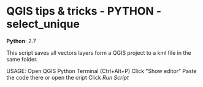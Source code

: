 # QGIS tips & tricks - PYTHON - select_unique
__Python__: 2.7

This script saves all vectors layers form a QGIS project to a kml file in the same folder.

USAGE:
Open QGIS Python Terminal (Ctrl+Alt+P)
Click "Show editor"
Paste the code there or open the cript
Click *Run Script*



